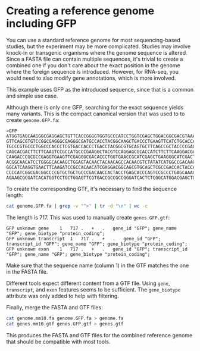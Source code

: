 # Creating a reference genome including GFP


You can use a standard reference genome for most sequencing-based studies, but the experiment may be more complicated.
Studies may involve knock-in or transgenic organisms where the genome sequence is altered.
Since a FASTA file can contain multiple sequences, it's trivial to create a combined one if you don't care about the
exact position in the genome where the foreign sequence is introduced.
However, for RNA-seq, you would need to also modify gene annotations, which is more involved.

This example uses GFP as the introduced sequence, since that is a common and simple use case.

Although there is only one GFP, searching for the exact sequence yields many variants.
This is the compact canonical version that was used to to create `genome.GFP.fa`:
```
>GFP
ATGGTGAGCAAGGGCGAGGAGCTGTTCACCGGGGTGGTGCCCATCCTGGTCGAGCTGGACGGCGACGTAAACGGCCACAA
GTTCAGCGTGTCCGGCGAGGGCGAGGGCGATGCCACCTACGGCAAGCTGACCCTGAAGTTCATCTGCACCACCGGCAAGC
TGCCCGTGCCCTGGCCCACCCTCGTGACCACCCTGACCTACGGCGTGCAGTGCTTCAGCCGCTACCCCGACCACATGAAG
CAGCACGACTTCTTCAAGTCCGCCATGCCCGAAGGCTACGTCCAGGAGCGCACCATCTTCTTCAAGGACGACGGCAACTA
CAAGACCCGCGCCGAGGTGAAGTTCGAGGGCGACACCCTGGTGAACCGCATCGAGCTGAAGGGCATCGACTTCAAGGAGG
ACGGCAACATCCTGGGGCACAAGCTGGAGTACAACTACAACAGCCACAACGTCTATATCATGGCCGACAAGCAGAAGAAC
GGCATCAAGGTGAACTTCAAGATCCGCCACAACATCGAGGACGGCAGCGTGCAGCTCGCCGACCACTACCAGCAGAACAC
CCCCATCGGCGACGGCCCCGTGCTGCTGCCCGACAACCACTACCTGAGCACCCAGTCCGCCCTGAGCAAAGACCCCAACG
AGAAGCGCGATCACATGGTCCTGCTGGAGTTCGTGACCGCCGCCGGGATCACTCTCGGCATGGACGAGCTGTACAAG
```

To create the corresponding GTF, it's necessary to find the sequence length:
```bash
cat genome.GFP.fa | grep -v "^>" | tr -d "\n" | wc -c
```

The length is 717. This was used to manually create `genes.GFP.gtf`:
```
GFP	unknown	gene	1	717	.	+	.	gene_id "GFP"; gene_name "GFP"; gene_biotype "protein_coding";
GFP	unknown	transcript	1	717	.	+	.	gene_id "GFP"; transcript_id "GFP"; gene_name "GFP"; gene_biotype "protein_coding";
GFP	unknown	exon	1	717	.	+	.	gene_id "GFP"; transcript_id "GFP"; gene_name "GFP"; gene_biotype "protein_coding";
```

Make sure that the sequence name (column 1) in the GTF matches the one in the FASTA file.

Different tools expect different content from a GTF file.
Using `gene`, `transcript`, and `exon` features seems to be sufficient.
The `gene_biotype` attribute was only added to help with filtering.

Finally, merge the FASTA and GTF files:
```bash
cat genome.mm10.fa genome.GFP.fa > genome.fa
cat genes.mm10.gtf genes.GFP.gtf > genes.gtf
```

This produces the FASTA and GTF files for the combined reference genome that should be compatible with most tools.
